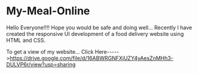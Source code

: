 # My-Meal-Online
Hello Everyone!!!! Hope you would be safe and doing well... Recently I have created the responsive UI development of a food delivery website using HTML and CSS.

To get a view of my website... Click Here----->https://drive.google.com/file/d/16ABWRGNFXjUZY4yAesZnMHh3-DULVP6r/view?usp=sharing
